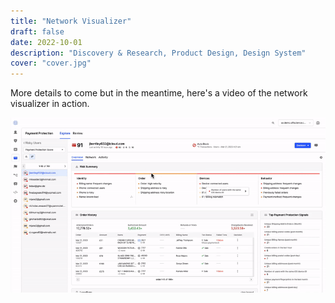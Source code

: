 ```yaml
---
title: "Network Visualizer"
draft: false
date: 2022-10-01
description: "Discovery & Research, Product Design, Design System"
cover: "cover.jpg"
---
```

More details to come but in the meantime, here's a video of the network visualizer in action.

<!-- ![image](cover.jpg) -->

![image](1.gif)

<!-- ![image](2.jpg)

![image](3.jpg)

![image](4.jpg)

![image](5.jpg)

![image](6.jpg)

![image](7.jpg)

![image](8.jpg)

![image](9.jpg)

![image](10.jpg)

![image](11.jpg)

![image](12.jpg) -->
